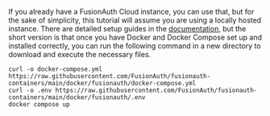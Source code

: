 If you already have a FusionAuth Cloud instance, you can use that, but for the sake of simplicity, this tutorial will assume you are using a locally hosted instance. There are detailed setup guides in the [documentation](/docs/v1/tech/installation-guide/docker/), but the short version is that once you have Docker and Docker Compose set up and installed correctly, you can run the following command in a new directory to download and execute the necessary files.

```shell
curl -o docker-compose.yml https://raw.githubusercontent.com/FusionAuth/fusionauth-containers/main/docker/fusionauth/docker-compose.yml
curl -o .env https://raw.githubusercontent.com/FusionAuth/fusionauth-containers/main/docker/fusionauth/.env
docker compose up
```
